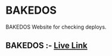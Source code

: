 # BAKEDOS
BAKEDOS Website for checking deploys.

## BAKEDOS :- [Live Link](https://bakedos-test-2-madhavsahi.netlify.app/ "Live Link")